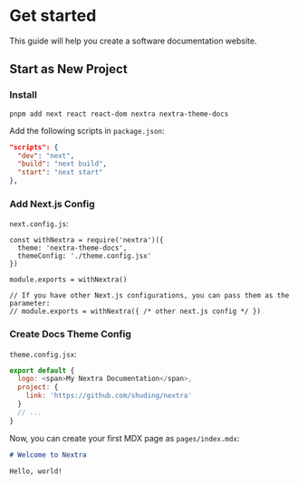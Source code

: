 # Get started

This guide will help you create a software documentation website.

## Start as New Project

### Install

```shell
pnpm add next react react-dom nextra nextra-theme-docs
```

Add the following scripts in `package.json`:

```json
"scripts": {
  "dev": "next",
  "build": "next build",
  "start": "next start"
},
```

### Add Next.js Config

`next.config.js`:
```tsx
const withNextra = require('nextra')({
  theme: 'nextra-theme-docs',
  themeConfig: './theme.config.jsx'
})
 
module.exports = withNextra()
 
// If you have other Next.js configurations, you can pass them as the parameter:
// module.exports = withNextra({ /* other next.js config */ })
```

### Create Docs Theme Config

`theme.config.jsx`:

```js
export default {
  logo: <span>My Nextra Documentation</span>,
  project: {
    link: 'https://github.com/shuding/nextra'
  }
  // ...
}
```


Now, you can create your first MDX page as `pages/index.mdx`:

```md
# Welcome to Nextra
 
Hello, world!
```